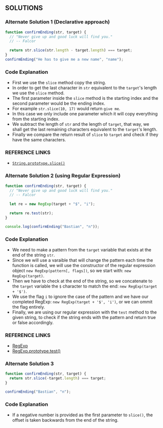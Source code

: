 ## SOLUTIONS

### Alternate Solution 1 (Declarative approach)
```js
function confirmEnding(str, target) {
  // "Never give up and good luck will find you."
  // -- Falcor
  
  return str.slice(str.length - target.length) === target;
}
confirmEnding("He has to give me a new name", "name");
```
### Code Explanation
- First we use the `slice` method copy the string.
- In order to get the last character in `str` equivalent to the `target`'s length we use the `slice` method.
- The first parameter inside the `slice` method is the starting index and the second parameter would be the ending index.
- For example `str.slice(10, 17)` would return `give me`.
- In this case we only include one parameter which it will copy everything from the starting index.
- We subtract the length of `str` and the length of `target`, that way, we shall get the last remaining characters equivalent to the `target`'s length.
- Finally we compare the return result of `slice` to `target` and check if they have the same characters.

### REFERENCE LINKS
- [`String.prototype.slice()`](https://developer.mozilla.org/en-US/docs/Web/JavaScript/Reference/Global_Objects/String/slice)


### Alternate Solution 2 (using Regular Expression)
```js
function confirmEnding(str, target) {
  // "Never give up and good luck will find you."
  // -- Falcor 
  
  let re = new RegExp(target + "$", "i");
  
  return re.test(str);
}

console.log(confirmEnding("Bastian", "n"));
```
### Code Explanation
- We need to make a pattern from the `target` variable that exists at the end of the string `str`.
- Since we will use a varaible that will change the pattern each time the function is called, we will use the constructor of the regular expression object `new RegExp(pattern[, flags])`, so we start with: `new RegExp(target)`.
- Then we have to check at the end of the string, so we concatenate to the `target` variable the `$` character to match the end: `new RegExp(target + '$')`.
- We use the flag `i` to ignore the case of the pattern and we have our completed RegExp: `new RegExp(target + '$', 'i')`, or we can ommit the flag entirely.
- Finally, we are using our regular expression with the `test` method to the given string, to check if the string ends with the pattern and return true or false accordingly.

### REFERENCE LINKS
- [RegExp](https://developer.mozilla.org/en-US/docs/Web/JavaScript/Reference/Global_Objects/RegExp)
- [RegExp.prototype.test()](https://developer.mozilla.org/en-US/docs/Web/JavaScript/Reference/Global_Objects/RegExp/test)


### Alternate Solution 3
```js
function confirmEnding(str, target) {
  return str.slice(-target.length) === target;
}

confirmEnding("Bastian", "n");
```
### Code Explanation
- If a negative number is provided as the first parameter to `slice()`, the offset is taken backwards from the end of the string.

